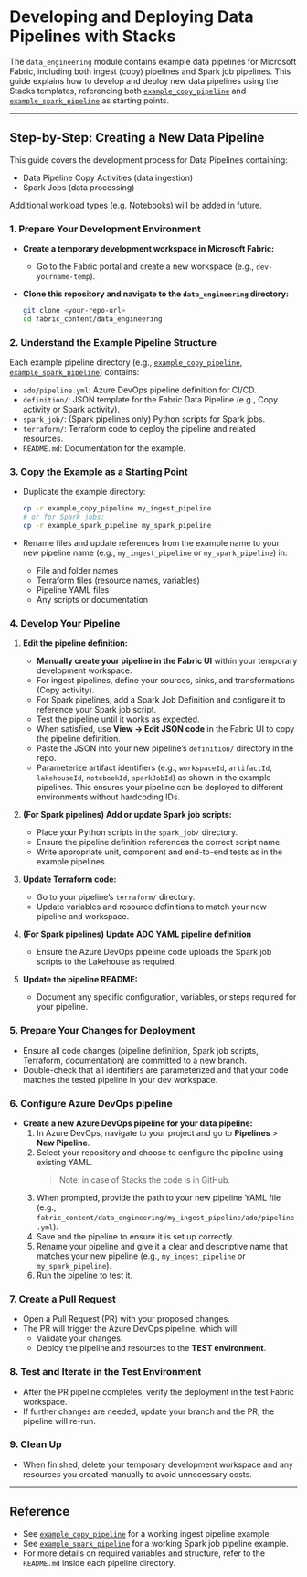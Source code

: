 # Developing and Deploying Data Pipelines with Stacks

The `data_engineering` module contains example data pipelines for Microsoft Fabric, including both ingest (copy) pipelines and Spark job pipelines. This guide explains how to develop and deploy new data pipelines using the Stacks templates, referencing both [`example_copy_pipeline`](./example_copy_pipeline/) and [`example_spark_pipeline`](./example_spark_pipeline/) as starting points.

---

## Step-by-Step: Creating a New Data Pipeline

This guide covers the development process for Data Pipelines containing:
 - Data Pipeline Copy Activities (data ingestion)
 - Spark Jobs (data processing)

 Additional workload types (e.g. Notebooks) will be added in future.

### 1. Prepare Your Development Environment

- **Create a temporary development workspace in Microsoft Fabric:**
  - Go to the Fabric portal and create a new workspace (e.g., `dev-yourname-temp`).

- **Clone this repository and navigate to the `data_engineering` directory:**
  ```sh
  git clone <your-repo-url>
  cd fabric_content/data_engineering
  ```

### 2. Understand the Example Pipeline Structure

Each example pipeline directory (e.g., [`example_copy_pipeline`](./example_copy_pipeline/), [`example_spark_pipeline`](./example_spark_pipeline/)) contains:
- `ado/pipeline.yml`: Azure DevOps pipeline definition for CI/CD.
- `definition/`: JSON template for the Fabric Data Pipeline (e.g., Copy activity or Spark activity).
- `spark_job/`: (Spark pipelines only) Python scripts for Spark jobs.
- `terraform/`: Terraform code to deploy the pipeline and related resources.
- `README.md`: Documentation for the example.

### 3. Copy the Example as a Starting Point

- Duplicate the example directory:

  ```sh
  cp -r example_copy_pipeline my_ingest_pipeline
  # or for Spark jobs:
  cp -r example_spark_pipeline my_spark_pipeline
  ```

- Rename files and update references from the example name to your new pipeline name (e.g., `my_ingest_pipeline` or `my_spark_pipeline`) in:
  - File and folder names
  - Terraform files (resource names, variables)
  - Pipeline YAML files
  - Any scripts or documentation

### 4. Develop Your Pipeline

1. **Edit the pipeline definition:**
   - **Manually create your pipeline in the Fabric UI** within your temporary development workspace.
   - For ingest pipelines, define your sources, sinks, and transformations (Copy activity).
   - For Spark pipelines, add a Spark Job Definition and configure it to reference your Spark job script.
   - Test the pipeline until it works as expected.
   - When satisfied, use **View → Edit JSON code** in the Fabric UI to copy the pipeline definition.
   - Paste the JSON into your new pipeline’s `definition/` directory in the repo.
   - Parameterize artifact identifiers (e.g., `workspaceId`, `artifactId`, `lakehouseId`, `notebookId`, `sparkJobId`) as shown in the example pipelines. This ensures your pipeline can be deployed to different environments without hardcoding IDs.

2. **(For Spark pipelines) Add or update Spark job scripts:**
   - Place your Python scripts in the `spark_job/` directory.
   - Ensure the pipeline definition references the correct script name.
   - Write appropriate unit, component and end-to-end tests as in the example pipelines.

3. **Update Terraform code:**
   - Go to your pipeline’s `terraform/` directory.
   - Update variables and resource definitions to match your new pipeline and workspace.

4. **(For Spark pipelines) Update ADO YAML pipeline definition**
   - Ensure the Azure DevOps pipeline code uploads the Spark job scripts to the Lakehouse as required.

5. **Update the pipeline README:**
   - Document any specific configuration, variables, or steps required for your pipeline.

### 5. Prepare Your Changes for Deployment

- Ensure all code changes (pipeline definition, Spark job scripts, Terraform, documentation) are committed to a new branch.
- Double-check that all identifiers are parameterized and that your code matches the tested pipeline in your dev workspace.

### 6. Configure Azure DevOps pipeline

- **Create a new Azure DevOps pipeline for your data pipeline:**
  1. In Azure DevOps, navigate to your project and go to **Pipelines** > **New Pipeline**.
  2. Select your repository and choose to configure the pipeline using existing YAML.
     > Note: in case of Stacks the code is in GitHub.
  3. When prompted, provide the path to your new pipeline YAML file (e.g., `fabric_content/data_engineering/my_ingest_pipeline/ado/pipeline.yml`).
  4. Save and the pipeline to ensure it is set up correctly.
  5. Rename your pipeline and give it a clear and descriptive name that matches your new pipeline (e.g., `my_ingest_pipeline` or `my_spark_pipeline`).
  6. Run the pipeline to test it.

### 7. Create a Pull Request

- Open a Pull Request (PR) with your proposed changes.
- The PR will trigger the Azure DevOps pipeline, which will:
  - Validate your changes.
  - Deploy the pipeline and resources to the **TEST environment**.

### 8. Test and Iterate in the Test Environment

- After the PR pipeline completes, verify the deployment in the test Fabric workspace.
- If further changes are needed, update your branch and the PR; the pipeline will re-run.

### 9. Clean Up

- When finished, delete your temporary development workspace and any resources you created manually to avoid unnecessary costs.

---

## Reference

- See [`example_copy_pipeline`](./example_copy_pipeline/) for a working ingest pipeline example.
- See [`example_spark_pipeline`](./example_spark_pipeline/) for a working Spark job pipeline example.
- For more details on required variables and structure, refer to the `README.md` inside each pipeline directory.
